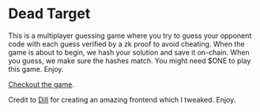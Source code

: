 # Dead Target

This is a multiplayer guessing game where you try to guess your opponent code with each guess verified by a zk proof to avoid cheating. When the game is about to begin, we hash your solution and save it on-chain. When you guess, we make sure the hashes match. You might need $ONE to play this game. Enjoy.

[Checkout the game](https://dead-target.netlify.app/).

Credit to [Dill](https://github.com/dill/primel) for creating an amazing frontend which I tweaked. Enjoy.
